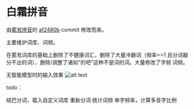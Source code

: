# 白霜拼音

由[雾凇拼音](https://github.com/iDvel/rime-ice)的 [af2480b](https://github.com/iDvel/rime-ice/commit/af2480ba1b147a6a54c0c21e2997ef451c34e036) commit 修改而来。

主要维护词库、词频。

在雾凇词库的基础上删除了不健康词汇，删除了大量冷僻词（频率==1 且分词器分不出的词），删除/调整了诸如“的吧”这种不是词的词。大量修改了字频 词频。

无智能模型时的输入效果
![alt text](others/gegegojx.png)

todo：

结巴分词，载入自定义词库
重新分词 统计词频
单字频率，计算多音字比例
